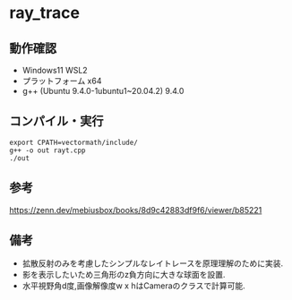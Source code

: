 # ray_trace

## 動作確認

- Windows11 WSL2
- プラットフォーム x64
- g++ (Ubuntu 9.4.0-1ubuntu1~20.04.2) 9.4.0

## コンパイル・実行

```
export CPATH=vectormath/include/
g++ -o out rayt.cpp
./out
```

## 参考

https://zenn.dev/mebiusbox/books/8d9c42883df9f6/viewer/b85221

## 備考

- 拡散反射のみを考慮したシンプルなレイトレースを原理理解のために実装.
- 影を表示したいため三角形のz負方向に大きな球面を設置.
- 水平視野角d度,画像解像度w x hはCameraのクラスで計算可能.
